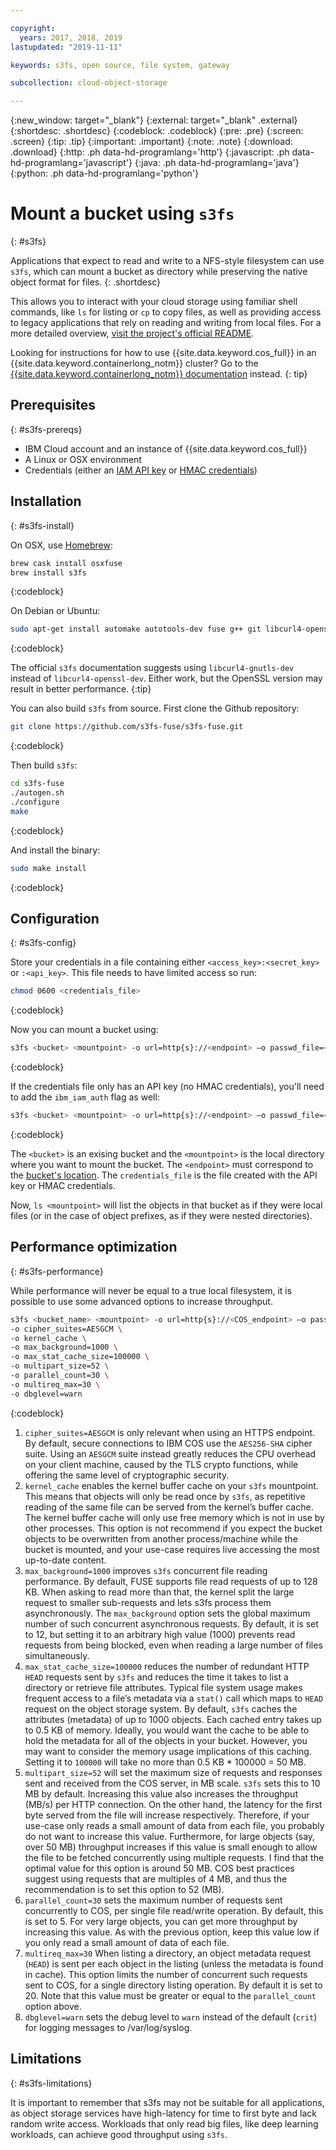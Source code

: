```yaml
---

copyright:
  years: 2017, 2018, 2019
lastupdated: "2019-11-11"

keywords: s3fs, open source, file system, gateway

subcollection: cloud-object-storage

---
```

{:new_window: target="_blank"}
{:external: target="_blank" .external}
{:shortdesc: .shortdesc}
{:codeblock: .codeblock}
{:pre: .pre}
{:screen: .screen}
{:tip: .tip}
{:important: .important}
{:note: .note}
{:download: .download} 
{:http: .ph data-hd-programlang='http'} 
{:javascript: .ph data-hd-programlang='javascript'} 
{:java: .ph data-hd-programlang='java'} 
{:python: .ph data-hd-programlang='python'}

# Mount a bucket using `s3fs`
{: #s3fs}

Applications that expect to read and write to a NFS-style filesystem can use `s3fs`, which can mount a bucket as directory while preserving the native object format for files. 
{: .shortdesc}

This allows you to interact with your cloud storage using familiar shell commands, like `ls` for listing or `cp` to copy files, as well as providing access to legacy applications that rely on reading and writing from local files. For a more detailed overview, [visit the project's official README](https://github.com/s3fs-fuse/s3fs-fuse).

Looking for instructions for how to use {{site.data.keyword.cos_full}} in an {{site.data.keyword.containerlong_notm}} cluster? Go to the [{{site.data.keyword.containerlong_notm}} documentation](/docs/containers?topic=containers-object_storage) instead. 
{: tip}

## Prerequisites
{: #s3fs-prereqs}

* IBM Cloud account and an instance of {{site.data.keyword.cos_full}}
* A Linux or OSX environment
* Credentials (either an [IAM API key](/docs/services/cloud-object-storage/iam?topic=cloud-object-storage-iam-overview) or [HMAC credentials](/docs/services/cloud-object-storage/hmac?topic=cloud-object-storage-hmac))

## Installation
{: #s3fs-install}

On OSX, use [Homebrew](https://brew.sh/):

```sh
brew cask install osxfuse
brew install s3fs
```
{:codeblock}

On Debian or Ubuntu: 

```sh
sudo apt-get install automake autotools-dev fuse g++ git libcurl4-openssl-dev libfuse-dev libssl-dev libxml2-dev make pkg-config
```
{:codeblock}

The official `s3fs` documentation suggests using `libcurl4-gnutls-dev` instead of `libcurl4-openssl-dev`. Either work, but the OpenSSL version may result in better performance. 
{:tip}

You can also build `s3fs` from source. First clone the Github repository:

```sh
git clone https://github.com/s3fs-fuse/s3fs-fuse.git 
```
{:codeblock}

Then build `s3fs`:

```sh
cd s3fs-fuse
./autogen.sh
./configure
make

```
{:codeblock}

And install the binary:

```sh
sudo make install
```
{:codeblock}

## Configuration
{: #s3fs-config}

Store your credentials in a file containing either `<access_key>:<secret_key>` or `:<api_key>`. This file needs to have limited access so run:

```sh
chmod 0600 <credentials_file> 
```
{:codeblock}

Now you can mount a bucket using:

```sh
s3fs <bucket> <mountpoint> -o url=http{s}://<endpoint> –o passwd_file=<credentials_file>
```
{:codeblock}

If the credentials file only has an API key (no HMAC credentials), you'll need to add the `ibm_iam_auth` flag as well:

```sh
s3fs <bucket> <mountpoint> -o url=http{s}://<endpoint> –o passwd_file=<credentials_file> -o ibm_iam_auth
```
{:codeblock}

The `<bucket>` is an exising bucket and the `<mountpoint>` is the local directory where you want to mount the bucket. The `<endpoint>` must correspond to the [bucket's location](/docs/services/cloud-object-storage/basics?topic=cloud-object-storage-endpoints). The `credentials_file` is the file created with the API key or HMAC credentials.

Now, `ls <mountpoint>` will list the objects in that bucket as if they were local files (or in the case of object prefixes, as if they were nested directories).

## Performance optimization
{: #s3fs-performance}

While performance will never be equal to a true local filesystem, it is possible to use some advanced options to increase throughput. 

```sh
s3fs <bucket_name> <mountpoint> -o url=http{s}://<COS_endpoint> –o passwd_file=<credentials_file> \
-o cipher_suites=AESGCM \
-o kernel_cache \
-o max_background=1000 \
-o max_stat_cache_size=100000 \
-o multipart_size=52 \
-o parallel_count=30 \
-o multireq_max=30 \
-o dbglevel=warn
```
{:codeblock}

1. `cipher_suites=AESGCM` is only relevant when using an HTTPS endpoint. By default, secure connections to IBM COS use the `AES256-SHA` cipher suite. Using an `AESGCM` suite instead greatly reduces the CPU overhead on your client machine, caused by the TLS crypto functions, while offering the same level of cryptographic security.
2. `kernel_cache` enables the kernel buffer cache on your `s3fs` mountpoint. This means that objects will only be read once by `s3fs`, as repetitive reading of the same file can be served from the kernel’s buffer cache. The kernel buffer cache will only use free memory which is not in use by other processes. This option is not recommend if you expect the bucket objects to be overwritten from another process/machine while the bucket is mounted, and your use-case requires live accessing the most up-to-date content. 
3. `max_background=1000` improves `s3fs` concurrent file reading performance. By default, FUSE supports file read requests of up to 128 KB. When asking to read more than that, the kernel split the large request to smaller sub-requests and lets s3fs process them asynchronously. The `max_background` option sets the global maximum number of such concurrent asynchronous requests. By default, it is set to 12, but setting it to an arbitrary high value (1000) prevents read requests from being blocked, even when reading a large number of files simultaneously.
4. `max_stat_cache_size=100000` reduces the number of redundant HTTP `HEAD` requests sent by `s3fs` and reduces the time it takes to list a directory or retrieve file attributes. Typical file system usage makes frequent access to a file’s metadata via a `stat()` call which maps to `HEAD` request on the object storage system. By default, `s3fs` caches the attributes (metadata) of up to 1000 objects. Each cached entry takes up to 0.5 KB of memory. Ideally, you would want the cache to be able to hold the metadata for all of the objects in your bucket. However, you may want to consider the memory usage implications of this caching. Setting it to `100000` will take no more than 0.5 KB * 100000 = 50 MB.
5. `multipart_size=52` will set the maximum size of requests and responses sent and received from the COS server, in MB scale. `s3fs` sets this to 10 MB by default. Increasing this value also increases the throughput (MB/s) per HTTP connection. On the other hand, the latency for the first byte served from the file will increase respectively. Therefore, if your use-case only reads a small amount of data from each file, you probably do not want to increase this value. Furthermore, for large objects (say, over 50 MB) throughput increases if this value is small enough to allow the file to be fetched concurrently using multiple requests. I find that the optimal value for this option is around 50 MB. COS best practices suggest using requests that are multiples of 4 MB, and thus the recommendation is to set this option to 52 (MB).
6. `parallel_count=30` sets the maximum number of requests sent concurrently to COS, per single file read/write operation. By default, this is set to 5. For very large objects, you can get more throughput by increasing this value. As with the previous option, keep this value low if you only read a small amount of data of each file.
7. `multireq_max=30` When listing a directory, an object metadata request (`HEAD`) is sent per each object in the listing (unless the metadata is found in cache). This option limits the number of concurrent such requests sent to COS, for a single directory listing operation. By default it is set to 20. Note that this value must be greater or equal to the `parallel_count` option above.
8. `dbglevel=warn` sets the debug level to `warn` instead of the default (`crit`) for logging messages to /var/log/syslog.

## Limitations
{: #s3fs-limitations}

It is important to remember that s3fs may not be suitable for all applications, as object storage services have high-latency for time to first byte and lack random write access. Workloads that only read big files, like deep learning workloads, can achieve good throughput using `s3fs`. 

